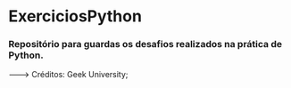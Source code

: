 # ExerciciosPython
<h3>Repositório para guardas os desafios realizados na prática de Python.</h3>
---> Créditos: Geek University;

